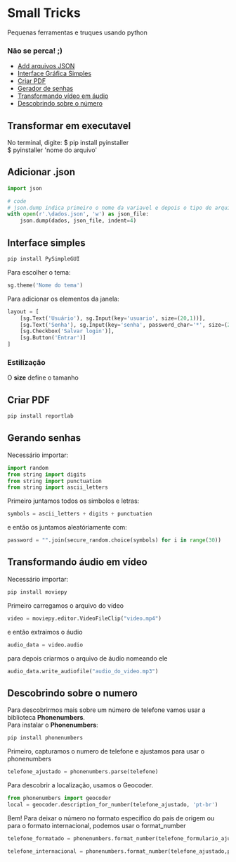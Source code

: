 # Small Tricks
Pequenas ferramentas e truques usando python

### Não se perca! ;)
<ul>
    <li>
        <a href="#json">Add arquivos JSON</a>
    </li>
    <li>
        <a href="#interface">Interface Gráfica Simples</a>
    </li>
    <li>
        <a href="#pdf">Criar PDF</a>
    </li>
    <li>
        <a href="#gerandoSenhas">Gerador de senhas</a>
    </li>
    <li>
        <a href="#audioemvideo">Transformando vídeo em áudio</a>
    </li>
    <li>
        <a href="#aboutNumber">Descobrindo sobre o número</a>
    </li>
</ul>


## Transformar em executavel
No terminal, digite:
$ pip install pyinstaller <br>
$ pyinstaller 'nome do arquivo'


## <div name='json'>Adicionar .json</div>
````py
import json

# code
# json.dump indica primeiro o nome da variavel e depois o tipo de arquivo em quserá transformada
with open(r'.\dados.json', 'w') as json_file:
    json.dump(dados, json_file, indent=4)

````

## <div name='interface'>Interface simples</div>
````bash
pip install PySimpleGUI
````

Para escolher o tema:<br>
````py
sg.theme('Nome do tema')
````

Para adicionar os elementos da janela:
````py
layout = [
    [sg.Text('Usuário'), sg.Input(key='usuario', size=(20,1))],
    [sg.Text('Senha'), sg.Input(key='senha', password_char='*', size=(20,1))],
    [sg.Checkbox('Salvar login')],
    [sg.Button('Entrar')]
]
````


### Estilização
O **size** define o tamanho 



## <div name='pdf'>Criar PDF</div>
````bash
pip install reportlab
````

## <div name='gerandoSenhas'>Gerando senhas</div>
Necessário importar:
````py
import random
from string import digits
from string import punctuation
from string import ascii_letters
````

Primeiro juntamos todos os simbolos e letras:
````py
symbols = ascii_letters + digits + punctuation
````

e então os juntamos aleatóriamente com:
````py
password = "".join(secure_random.choice(symbols) for i in range(30)) 
````

## <div name='audioemvideo'>Transformando áudio em vídeo</div>
Necessário importar:
````bash
pip install moviepy
````

Primeiro carregamos o arquivo do vídeo
````py
video = moviepy.editor.VideoFileClip("video.mp4")
````

e então extraimos o áudio
````py
audio_data = video.audio
````

para depois criarmos o arquivo de áudio nomeando ele
````py
audio_data.write_audiofile("audio_do_video.mp3")
````

## <div name='aboutNumber'>Descobrindo sobre o numero</div>
Para descobrirmos mais sobre um número de telefone vamos usar a biblioteca **Phonenumbers**.<br>
Para instalar o **Phonenumbers**:
````bash
pip install phonenumbers
````

Primeiro, capturamos o numero de telefone e ajustamos para usar o phonenumbers
````py
telefone_ajustado = phonenumbers.parse(telefone)
````

Para descobrir a localização, usamos o Geocoder.
````py
from phonenumbers import geocoder
local = geocoder.description_for_number(telefone_ajustado, 'pt-br')
````

Bem! Para deixar o número no formato especifico do país de origem ou para o formato internacional, podemos usar o format_number
````py
telefone_formatado = phonenumbers.format_number(telefone_formulario_ajustado,phonenumbers.PhoneNumberFormat.NATIONAL)

telefone_internacional = phonenumbers.format_number(telefone_ajustado,phonenumbers.PhoneNumberFormat.INTERNATIONAL)
````